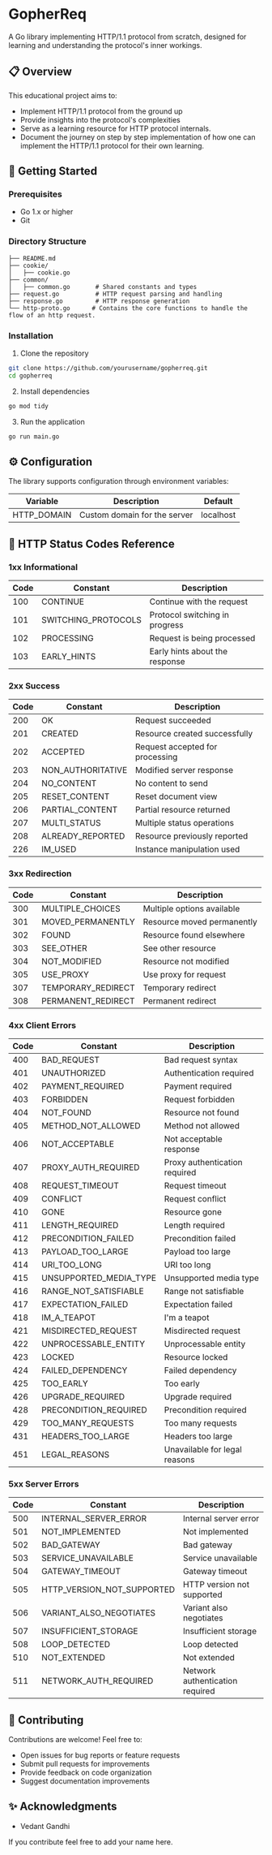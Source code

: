 # GopherReq

A Go library implementing HTTP/1.1 protocol from scratch, designed for learning and understanding the protocol's inner workings.

## 📋 Overview

This educational project aims to:
- Implement HTTP/1.1 protocol from the ground up
- Provide insights into the protocol's complexities
- Serve as a learning resource for HTTP protocol internals.
- Document the journey on step by step implementation of how one can implement the HTTP/1.1 protocol for their own learning.

## 🚀 Getting Started

### Prerequisites
- Go 1.x or higher
- Git

### Directory Structure
```
├── README.md
├── cookie/
│   ├── cookie.go
├── common/
│   ├── common.go       # Shared constants and types
├── request.go          # HTTP request parsing and handling
├── response.go         # HTTP response generation
└── http-proto.go      # Contains the core functions to handle the flow of an http request.
```
### Installation

1. Clone the repository
```bash
git clone https://github.com/yourusername/gopherreq.git
cd gopherreq
```

2. Install dependencies
```bash
go mod tidy
```

3. Run the application
```bash
go run main.go
```

## ⚙️ Configuration

The library supports configuration through environment variables:

| Variable | Description | Default |
|----------|-------------|---------|
| HTTP_DOMAIN | Custom domain for the server | localhost |

## 📘 HTTP Status Codes Reference

### 1xx Informational
| Code | Constant | Description |
|------|----------|-------------|
| 100 | CONTINUE | Continue with the request |
| 101 | SWITCHING_PROTOCOLS | Protocol switching in progress |
| 102 | PROCESSING | Request is being processed |
| 103 | EARLY_HINTS | Early hints about the response |

### 2xx Success
| Code | Constant | Description |
|------|----------|-------------|
| 200 | OK | Request succeeded |
| 201 | CREATED | Resource created successfully |
| 202 | ACCEPTED | Request accepted for processing |
| 203 | NON_AUTHORITATIVE | Modified server response |
| 204 | NO_CONTENT | No content to send |
| 205 | RESET_CONTENT | Reset document view |
| 206 | PARTIAL_CONTENT | Partial resource returned |
| 207 | MULTI_STATUS | Multiple status operations |
| 208 | ALREADY_REPORTED | Resource previously reported |
| 226 | IM_USED | Instance manipulation used |

### 3xx Redirection
| Code | Constant | Description |
|------|----------|-------------|
| 300 | MULTIPLE_CHOICES | Multiple options available |
| 301 | MOVED_PERMANENTLY | Resource moved permanently |
| 302 | FOUND | Resource found elsewhere |
| 303 | SEE_OTHER | See other resource |
| 304 | NOT_MODIFIED | Resource not modified |
| 305 | USE_PROXY | Use proxy for request |
| 307 | TEMPORARY_REDIRECT | Temporary redirect |
| 308 | PERMANENT_REDIRECT | Permanent redirect |

### 4xx Client Errors
| Code | Constant | Description |
|------|----------|-------------|
| 400 | BAD_REQUEST | Bad request syntax |
| 401 | UNAUTHORIZED | Authentication required |
| 402 | PAYMENT_REQUIRED | Payment required |
| 403 | FORBIDDEN | Request forbidden |
| 404 | NOT_FOUND | Resource not found |
| 405 | METHOD_NOT_ALLOWED | Method not allowed |
| 406 | NOT_ACCEPTABLE | Not acceptable response |
| 407 | PROXY_AUTH_REQUIRED | Proxy authentication required |
| 408 | REQUEST_TIMEOUT | Request timeout |
| 409 | CONFLICT | Request conflict |
| 410 | GONE | Resource gone |
| 411 | LENGTH_REQUIRED | Length required |
| 412 | PRECONDITION_FAILED | Precondition failed |
| 413 | PAYLOAD_TOO_LARGE | Payload too large |
| 414 | URI_TOO_LONG | URI too long |
| 415 | UNSUPPORTED_MEDIA_TYPE | Unsupported media type |
| 416 | RANGE_NOT_SATISFIABLE | Range not satisfiable |
| 417 | EXPECTATION_FAILED | Expectation failed |
| 418 | IM_A_TEAPOT | I'm a teapot |
| 421 | MISDIRECTED_REQUEST | Misdirected request |
| 422 | UNPROCESSABLE_ENTITY | Unprocessable entity |
| 423 | LOCKED | Resource locked |
| 424 | FAILED_DEPENDENCY | Failed dependency |
| 425 | TOO_EARLY | Too early |
| 426 | UPGRADE_REQUIRED | Upgrade required |
| 428 | PRECONDITION_REQUIRED | Precondition required |
| 429 | TOO_MANY_REQUESTS | Too many requests |
| 431 | HEADERS_TOO_LARGE | Headers too large |
| 451 | LEGAL_REASONS | Unavailable for legal reasons |

### 5xx Server Errors
| Code | Constant | Description |
|------|----------|-------------|
| 500 | INTERNAL_SERVER_ERROR | Internal server error |
| 501 | NOT_IMPLEMENTED | Not implemented |
| 502 | BAD_GATEWAY | Bad gateway |
| 503 | SERVICE_UNAVAILABLE | Service unavailable |
| 504 | GATEWAY_TIMEOUT | Gateway timeout |
| 505 | HTTP_VERSION_NOT_SUPPORTED | HTTP version not supported |
| 506 | VARIANT_ALSO_NEGOTIATES | Variant also negotiates |
| 507 | INSUFFICIENT_STORAGE | Insufficient storage |
| 508 | LOOP_DETECTED | Loop detected |
| 510 | NOT_EXTENDED | Not extended |
| 511 | NETWORK_AUTH_REQUIRED | Network authentication required |

## 🤝 Contributing

Contributions are welcome! Feel free to:
- Open issues for bug reports or feature requests
- Submit pull requests for improvements
- Provide feedback on code organization
- Suggest documentation improvements

## ✨ Acknowledgments

- Vedant Gandhi

If you contribute feel free to add your name here.